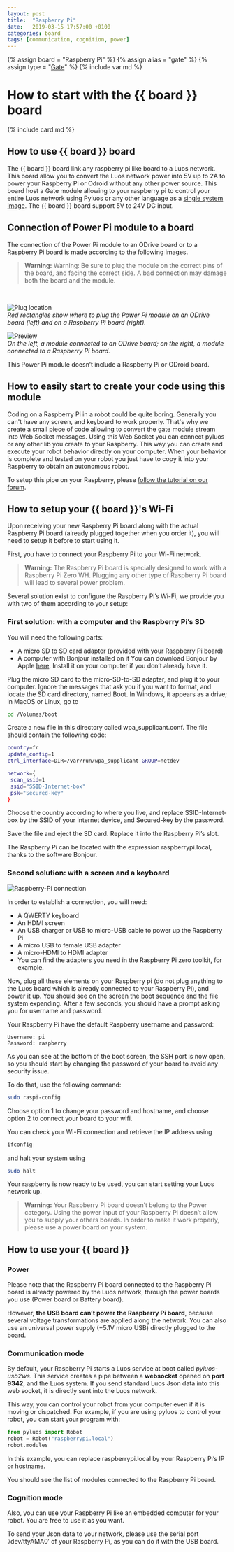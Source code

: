```yaml
---
layout: post
title:  "Raspberry Pi"
date:   2019-03-15 17:57:00 +0100
categories: board
tags: [communication, cognition, power]
---
```

{% assign board = "Raspberry Pi" %}
{% assign alias = "gate" %}
{% assign type = "[Gate](/module/gate)" %}
{% include var.md %}

# How to start with the {{ board }} board
{% include card.md %}

## How to use {{ board }} board

The {{ board }} board link any raspberry pi like board to a Luos network. This board allow you to convert the Luos network power into 5V up to 2A to power your Raspberry Pi or Odroid without any other power source. This board host a Gate module allowing to your raspberry pi to control your entire Luos network using Pyluos or any other language as a [single system image](https://en.wikipedia.org/wiki/Single_system_image).
The {{ board }} board support 5V to 24V DC input.

## Connection of Power Pi module to a board
The connection of the Power Pi module to an ODrive board or to a Raspberry Pi board is made according to the following images.

<blockquote class="warning"><strong>Warning:</strong> Warning: Be sure to plug the module on the correct pins of the board, and facing the correct side. A bad connection may damage both the board and the module.</blockquote><br />

![Plug location](/assets/img/power-pi-1.png)<br />
*Red rectangles show where to plug the Power Pi module on an ODrive board (left) and on a Raspberry Pi board (right).*

![Preview](/assets/img/power-pi-2.png)<br />
*On the left, a module connected to an ODrive board; on the right, a module connected to a Raspberry Pi board.*

This Power Pi module doesn’t include a Raspberry Pi or ODroid board.

## How to easily start to create your code using this module

Coding on a Raspberry Pi in a robot could be quite boring. Generally you can't have any screen, and keyboard to work properly.
That's why we create a small piece of code allowing to convert the gate module stream into Web Socket messages.
Using this Web Socket you can connect pyluos or any other lib you create to your Raspberry. This way you can create and execute your robot behavior directly on your computer.
When your behavior is complete and tested on your robot you just have to copy it into your Raspberry to obtain an autonomous robot.

To setup this pipe on your Raspberry, please [follow the tutorial on our forum](https://forum.luos.io/t/create-a-web-socket-pipe-to-luos-network-using-raspberry-pi/197).

## How to setup your {{ board }}'s Wi-Fi

Upon receiving your new Raspberry Pi board along with the actual Raspberry Pi board (already plugged together when you order it), you will need to setup it before to start using it.

First, you have to connect your Raspberry Pi to your Wi-Fi network.

> **Warning:** The Raspberry Pi board is specially designed to work with a Raspberry Pi Zero WH. Plugging any other type of Raspberry Pi board will lead to several power problem.


Several solution exist to configure the Raspberry Pi’s Wi-Fi, we provide you with two of them according to your setup:

### First solution: with a computer and the Raspberry Pi’s SD
You will need the following parts:

 - A micro SD to SD card adapter (provided with your Raspberry Pi board)
 - A computer with Bonjour installed on it
You can download Bonjour by Apple [here](https://support.apple.com/kb/DL999). Install it on your computer if you don’t already have it.

Plug the micro SD card to the micro-SD-to-SD adapter, and plug it to your computer. Ignore the messages that ask you if you want to format, and locate the SD card directory, named Boot. In Windows, it appears as a drive; in MacOS or Linux, go to

```bash
cd /Volumes/boot
```

Create a new file in this directory called wpa_supplicant.conf. The file should contain the following code:

```bash
country=fr
update_config=1
ctrl_interface=DIR=/var/run/wpa_supplicant GROUP=netdev

network={
 scan_ssid=1
 ssid="SSID-Internet-box"
 psk="Secured-key"
}
```

Choose the country according to where you live, and replace SSID-Internet-box by the SSID of your internet device, and Secured-key by the password.

Save the file and eject the SD card. Replace it into the Raspberry Pi’s slot.

The Raspberry Pi can be located with the expression raspberrypi.local, thanks to the software Bonjour.

### Second solution: with a screen and a keyboard

![Raspberry-Pi connection](/assets/img/rpi-setup.jpg)

In order to establish a connection, you will need:

<ul>
<li>A QWERTY keyboard</li>
<li>An HDMI screen</li>
<li>An USB charger or USB to micro-USB cable to power up the Raspberry Pi</li>
<li>A micro USB to female USB adapter</li>
<li>A micro-HDMI to HDMI adapter</li>
<li>You can find the adapters you need in the Raspberry Pi zero toolkit, for example.</li>
</ul>

Now, plug all these elements on your Raspberry pi (do not plug anything to the Luos board which is already connected to your Raspberry Pi), and power it up. You should see on the screen the boot sequence and the file system expanding. After a few seconds, you should have a prompt asking you for username and password.

Your Raspberry Pi have the default Raspberry username and password:

```
Username: pi
Password: raspberry
```

As you can see at the bottom of the boot screen, the SSH port is now open, so you should start by changing the password of your board to avoid any security issue.

To do that, use the following command:

```bash
sudo raspi-config
```

Choose option 1 to change your password and hostname, and choose option 2 to connect your board to your wifi.

You can check your Wi-Fi connection and retrieve the IP address using

```bash
ifconfig
```

and halt your system using

```bash
sudo halt
```

Your raspberry is now ready to be used, you can start setting your Luos network up.

> **Warning:** Your Raspberry Pi board doesn’t belong to the Power category. Using the power input of your Raspberry Pi doesn’t allow you to supply your others boards. In order to make it work properly, please use a power board on your system.

## How to use your {{ board }}

### Power
Please note that the Raspberry Pi board connected to the Raspberry Pi board is already powered by the Luos network, through the power boards you use (Power board or Battery board).

However, **the USB board can’t power the Raspberry Pi board**, because several voltage transformations are applied along the network. You can also use an universal power supply (+5.1V micro USB) directly plugged to the board.

### Communication mode
By default, your Raspberry Pi starts a Luos service at boot called *pyluos-usb2ws*. This service creates a pipe between a **websocket** opened on **port 9342**, and the Luos system. If you send standard Luos Json data into this web socket, it is directly sent into the Luos network.

This way, you can control your robot from your computer even if it is moving or dispatched. For example, if you are using pyluos to control your robot, you can start your program with:

```python
from pyluos import Robot
robot = Robot("raspberrypi.local")
robot.modules
```

In this example, you can replace raspberrypi.local by your Raspberry Pi’s IP or hostname.

You should see the list of modules connected to the Raspberry Pi board.


### Cognition mode
Also, you can use your Raspberry Pi like an embedded computer for your robot. You are free to use it as you want.

To send your Json data to your network, please use the serial port ‘/dev/ttyAMA0′ of your Raspberry Pi, as you can do it with the USB board.
